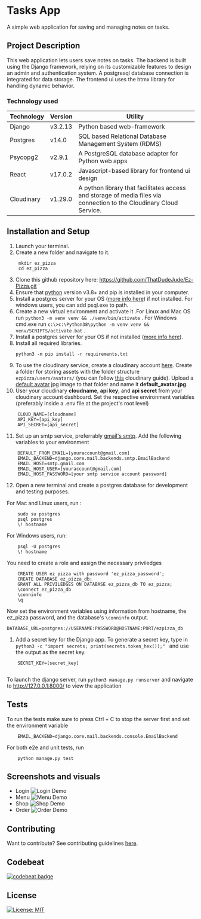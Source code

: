 # Tasks App

A simple web application for saving and managing notes on tasks.

## Project Description

This web application lets users save notes on tasks. The backend is built using the Django framework, relying on its customizable features to design an admin and authentication system. A postgresql database connection is integrated for data storage.  The frontend ui uses the htmx library for handling dynamic behavior.

### Technology used
| Technology  |       Version    |      Utility    |
|-------------|------------------|-----------------|
|    Django   |  v3.2.13         | Python based web-framework|
|   Postgres  | v14.0            | SQL based Relational Database Management System (RDMS)|
| Psycopg2    |     v2.9.1       | A PostgreSQL database adapter for Python web apps |
| React       |     v17.0.2      | Javascript-based library for frontend ui design|
| Cloudinary  |     v1.29.0      | A python library that facilitates access and storage of media files via connection to the Cloudinary Cloud Service. |


## Installation and Setup


1. Launch your terminal.
2. Create a new folder and navigate to it.
   ```
    mkdir ez_pizza
    cd ez_pizza
   ```
3. Clone this github repository here: https://github.com/ThatDudeJude/Ez-Pizza.git
   `
4. Ensure that [python](https://www.python.org) version v3.8+ and pip is installed in your computer.
5. Install a postgres server for your OS ([more info here](https://www.postgres.org/download)) if not installed. For windows users, you can add psql.exe to path.
6. Create a new virtual environment and activate it .For Linux and Mac OS run `python3 -m venv venv && ./venv/bin/activate` . For Windows cmd.exe run `c:\>c:\Python38\python -m venv venv && venv/SCRIPTS/activate.bat` .
7. Install a postgres server for your OS if not installed ([more info here](https://www.postgres.org/download)). 
8. Install all required libraries. 
   ```
   python3 -m pip install -r requirements.txt
   ```
9. To use the cloudinary service, create a cloudinary account [here](https://www.cloudinary.com/). Create a folder for storing assets with the folder structure ``ezpizza/users/avatars/`` (you can follow  [this](https://www.cloudinary.com/documentation/dam_folders_collections_sharing#create_folders) cloudinary guide). Upload a [default avatar](https://www.freepik.com/free-photos-vectors/user-avatar) jpg image to that folder and name it __default_avatar.jpg__.
10. User your cloudinary **cloudname**, **api key**, and **api secret** from your cloudinary account dashboard. Set the respective environment variables (preferably inside a .env file at the project's root level)
```
    CLOUD_NAME=[cloudname]
    API_KEY=[api_key]
    API_SECRET=[api_secret]
```
11.   Set up an smtp service, preferrably [gmail's smtp](https://dev.to/abderrahmanemustapha/how-to-send-email-with-django-and-gmail-in-production-the-right-way-24ab). Add the following variables to your environment
```
    DEFAULT_FROM_EMAIL=[youraccount@gmail.com]
    EMAIL_BACKEND=django.core.mail.backends.smtp.EmailBackend
    EMAIL_HOST=smtp.gmail.com
    EMAIL_HOST_USER=[youraccount@gmail.com]
    EMAIL_HOST_PASSWORD=[your smtp service account password]        
```
12.   Open a new terminal and create a postgres database for development and testing purposes. 

For Mac and Linux users, run :
```    
    sudo su postgres
    psql postgres
    \! hostname
```

For Windows users, run:
```
    psql -U postgres    
    \! hostname
```
You need to create a role and assign the necessary priviledges
```    
    CREATE USER ez_pizza with password 'ez_pizza_password';        
    CREATE DATABASE ez_pizza_db;
    GRANT ALL PRIVILEDGES ON DATABASE ez_pizza_db TO ez_pizza;
    \connect ez_pizza_db
    \conninfo    
    \q
```
   
Now set the environment variables using information from hostname, the ez_pizza password, and the database's `\conninfo` output.
   ```
   DATABASE_URL=postgres://USERNAME:PASSWORD@HOSTNAME:PORT/ezpizza_db   
   ``` 
1.   Add a secret key for the Django app. To generate a secret key, type in ``python3 -c "import secrets; print(secrets.token_hex());" `` and use the output as the secret key.
```
    SECRET_KEY=[secret_key]        
    
```
To launch the django server, run ``python3 manage.py runserver`` and navigate to http://127.0.0.1:8000/ to view the application

## Tests

To run the tests make sure to press Ctrl + C to stop the server first and set the environment variable
```
    EMAIL_BACKEND=django.core.mail.backends.console.EmailBackend
```
For both e2e and unit tests, run
```
    python manage.py test
```

## Screenshots and visuals
* Login 
![Login Demo](/static/assets/Login.gif)
* Menu
![Menu Demo](/static/assets/Menu.gif)
* Shop
![Shop Demo](/static/assets/Shop.gif)
* Order
![Order Demo](/static/assets/Order.gif)

## Contributing
Want to contribute? See contributing guidelines [here](/CONTRIBUTING.md).

## Codebeat

[![codebeat badge](https://codebeat.co/badges/f49762c5-7506-446a-b738-fe7f9fb8bc28)](https://codebeat.co/a/thatdudejude/projects/github-com-thatdudejude-bibliophiliac-profile_branch_final)

## License
[![License: MIT](https://img.shields.io/badge/License-MIT-yellow.svg)](LICENCE.txt)